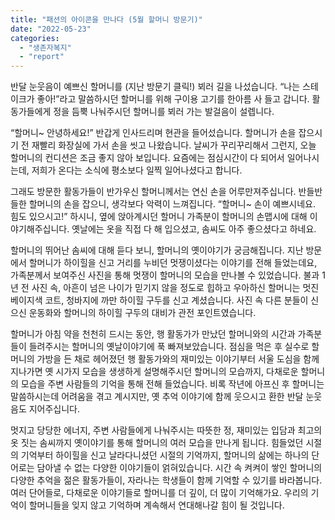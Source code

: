 ```yaml
---
title: "패션의 아이콘을 만나다 (5월 할머니 방문기)"
date: "2022-05-23"
categories: 
  - "생존자복지"
  - "report"
---
```


반달 눈웃음이 예쁘신 할머니를 (지난 방문기 클릭!) 뵈러 길을 나섰습니다. “나는 스테이크가 좋아!”라고 말씀하시던 할머니를 위해 구이용 고기를 한아름 사 들고 갑니다. 활동가들에게 정을 듬뿍 나눠주시던 할머니를 뵈러 가는 발걸음이 설렙니다.

“할머니~ 안녕하세요!” 반갑게 인사드리며 현관을 들어섰습니다. 할머니가 손을 잡으시기 전 재빨리 화장실에 가서 손을 씻고 나왔습니다. 날씨가 꾸리꾸리해서 그런지, 오늘 할머니의 컨디션은 조금 좋지 않아 보입니다. 요즘에는 점심시간이 다 되어서 일어나시는데, 저희가 온다는 소식에 평소보다 일찍 일어나셨다고 합니다.

그래도 방문한 활동가들이 반가우신 할머니께서는 연신 손을 어루만져주십니다. 반들반들한 할머니의 손을 잡으니, 생각보다 악력이 느껴집니다. “할머니~ 손이 예쁘시네요. 힘도 있으시고!” 하시니, 옆에 앉아계시던 할머니 가족분이 할머니의 손맵시에 대해 이야기해주십니다. 옛날에는 옷을 직접 다 해 입으셨고, 솜씨도 아주 좋으셨다고 하네요.

할머니의 뛰어난 솜씨에 대해 듣다 보니, 할머니의 옛이야기가 궁금해집니다. 지난 방문에서 할머니가 하이힐을 신고 거리를 누비던 멋쟁이셨다는 이야기를 전해 들었는데요, 가족분께서 보여주신 사진을 통해 멋쟁이 할머니의 모습을 만나볼 수 있었습니다. 불과 1년 전 사진 속, 아흔이 넘은 나이가 믿기지 않을 정도로 힙하고 우아하신 할머니는 멋진 베이지색 코트, 청바지에 까만 하이힐 구두를 신고 계셨습니다. 사진 속 다른 분들이 신으신 운동화와 할머니의 하이힐 구두의 대비가 관전 포인트였습니다.

할머니가 아침 약을 천천히 드시는 동안, 행 활동가가 만났던 할머니와의 시간과 가족분들이 들려주시는 할머니의 옛날이야기에 푹 빠져보았습니다. 점심을 먹은 후 실수로 할머니의 가방을 든 채로 헤어졌던 행 활동가와의 재미있는 이야기부터 서울 도심을 함께 지나가면 옛 시가지 모습을 생생하게 설명해주시던 할머니의 모습까지, 다채로운 할머니의 모습을 주변 사람들의 기억을 통해 전해 들었습니다. 비록 작년에 아프신 후 할머니는 말씀하시는데 어려움을 겪고 계시지만, 옛 추억 이야기에 함께 웃으시고 환한 반달 눈웃음도 지어주십니다.

멋지고 당당한 에너지, 주변 사람들에게 나눠주시는 따뜻한 정, 재미있는 입담과 최고의 옷 짓는 솜씨까지 옛이야기를 통해 할머니의 여러 모습을 만나게 됩니다. 힘들었던 시절의 기억부터 하이힐을 신고 날라다니셨던 시절의 기억까지, 할머니의 삶에는 하나의 단어로는 담아낼 수 없는 다양한 이야기들이 얽혀있습니다. 시간 속 켜켜이 쌓인 할머니의 다양한 추억을 젊은 활동가들이, 자라나는 학생들이 함께 기억할 수 있기를 바라봅니다. 여러 단어들로, 다채로운 이야기들로 할머니를 더 깊이, 더 많이 기억해가요. 우리의 기억이 할머니들을 잊지 않고 기억하며 계속해서 연대해나갈 힘이 될 것입니다.
